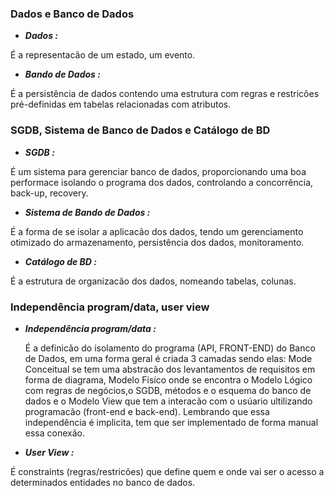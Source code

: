 ### **Dados e Banco de Dados**
 
 - **_Dados :_**

É a representacão de um estado, um evento.


 - **_Bando de Dados :_**

É a persistência de dados contendo uma estrutura com regras e restricões
pré-definidas em tabelas relacionadas com atributos.


### **SGDB, Sistema de Banco de Dados e Catálogo de BD**
 - **_SGDB :_**


  É um sistema para gerenciar banco de dados, proporcionando uma boa performace
isolando o programa dos dados, controlando a concorrência, back-up, recovery.

 
- **_Sistema de Bando de Dados :_**
 
É a forma de se isolar a aplicacão dos dados, tendo um gerenciamento
otimizado do armazenamento, persistência dos dados, monitoramento.  

 - **_Catálogo de BD :_**
 
É a estrutura de organizacão dos dados, nomeando tabelas, colunas.

### **Independência program/data, user view**

 - **_Independência program/data :_**

      É a definicão do isolamento do programa (API, FRONT-END) do Banco de Dados, 
em uma forma geral é criada 3 camadas sendo elas: Mode Conceitual se tem uma abstracão dos levantamentos de requisitos 
em forma de diagrama, Modelo Fisíco onde se encontra o Modelo Lógico com regras de negócios,o SGDB, métodos e o esquema
do banco de dados e o Modelo View que tem a interacão com o usúario ultilizando programacão (front-end e back-end).
      Lembrando que essa independência é implicita, tem que ser implementado de forma manual essa conexão. 

 - **_User View :_**

É constraints (regras/restricões) que define quem e onde vai ser o acesso a determinados entidades no banco de dados.